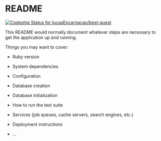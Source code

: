 # README
[![Codeship Status for lucasEncarnacao/best-quest](https://app.codeship.com/projects/1d88837d-becf-43da-abc9-194fe8666343/status?branch=master)](https://app.codeship.com/projects/416611)

This README would normally document whatever steps are necessary to get the
application up and running.

Things you may want to cover:

* Ruby version

* System dependencies

* Configuration

* Database creation

* Database initialization

* How to run the test suite

* Services (job queues, cache servers, search engines, etc.)

* Deployment instructions

* ...
